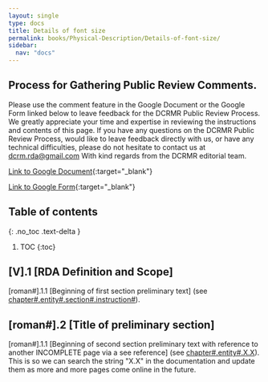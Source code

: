 ```yaml
---
layout: single
type: docs
title: Details of font size
permalink: books/Physical-Description/Details-of-font-size/
sidebar:
  nav: "docs"
---
```


## Process for Gathering Public Review Comments.
Please use the comment feature in the Google Document or the Google Form linked below to leave feedback for the DCRMR Public Review Process.  We greatly appreciate your time and expertise in reviewing the instructions and contents of this page.  If you have any questions on the DCRMR Public Review Process, would like to leave feedback directly with us, or have any technical difficulties, please do not hesitate to contact us at dcrm.rda@gmail.com  With kind regards from the DCRMR editorial team.

[Link to Google Document](https://docs.google.com/document/d/1wh4-Q_cbDkBxxTrU-E5Pa-YFSg28U0J4i2wIB4l-K5Y/edit#){:target="_blank"}

[Link to Google Form](https://docs.google.com/forms/d/e/1FAIpQLSdNtJkbY1mngdTcvCoB7zZcpaIuuKHvlbyiidP-QunDy14VcQ/viewform){:target="_blank"}

## Table of contents
{: .no_toc .text-delta }

1. TOC
{:toc}

## [V].1 [RDA Definition and Scope]

<a name="[roman#].1.1">[roman#].1.1</a> [Beginning of first section preliminary text] (see [chapter#.entity#.section#.instruction#](/DCRMR/books/chapter-name/Name-of-entity-featured-on-the-page/#chapter#.entity#.section#.instruction#)).

## [roman#].2 [Title of preliminary section]

<a name="[roman#].2.1">[roman#].1.1</a> [Beginning of second section preliminary text with reference to another INCOMPLETE page via a see reference] (see [chapter#.entity#.X.X](/DCRMR/books/chapter-name/Name-of-entity-featured-on-the-page/#chapter#.entity#.X.X)). This is so we can search the string "X.X" in the documentation and update them as more and more pages come online in the future.
